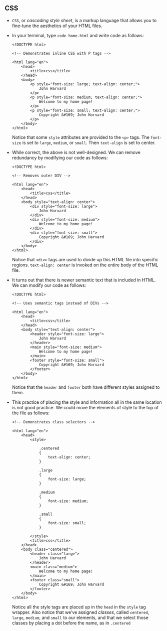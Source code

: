 
CSS
---

*   `CSS`, or _cascading style sheet_, is a markup language that allows you to fine-tune the aesthetics of your HTML files.
*   In your terminal, type `code home.html` and write code as follows:
    
        <!DOCTYPE html>
        
        <!-- Demonstrates inline CSS with P tags -->
        
        <html lang="en">
            <head>
                <title>css</title>
            </head>
            <body>
                <p style="font-size: large; text-align: center;">
                    John Harvard
                </p>
                <p style="font-size: medium; text-align: center;">
                    Welcome to my home page!
                </p>
                <p style="font-size: small; text-align: center;">
                    Copyright &#169; John Harvard
                </p>
            </body>
        </html>
        
    
    Notice that some `style` attributes are provided to the `<p>` tags. The `font-size` is set to `large`, `medium`, or `small`. Then `text-align` is set to center.
    
*   While correct, the above is not well-designed. We can remove redundancy by modifying our code as follows:
    
        <!DOCTYPE html>
        
        <!-- Removes outer DIV -->
        
        <html lang="en">
            <head>
                <title>css</title>
            </head>
            <body style="text-align: center">
                <div style="font-size: large">
                    John Harvard
                </div>
                <div style="font-size: medium">
                    Welcome to my home page!
                </div>
                <div style="font-size: small">
                    Copyright &#169; John Harvard
                </div>
            </body>
        </html>
        
    
    Notice that `<div>` tags are used to divide up this HTML file into specific regions. `text-align: center` is invoked on the entire body of the HTML file.
    
*   It turns out that there is newer semantic text that is included in HTML. We can modify our code as follows:
    
        <!DOCTYPE html>
        
        <!-- Uses semantic tags instead of DIVs -->
        
        <html lang="en">
            <head>
                <title>css</title>
            </head>
            <body style="text-align: center">
                <header style="font-size: large">
                    John Harvard
                </header>
                <main style="font-size: medium">
                    Welcome to my home page!
                </main>
                <footer style="font-size: small">
                    Copyright &#169; John Harvard
                </footer>
            </body>
        </html>
        
    
    Notice that the `header` and `footer` both have different styles assigned to them.
    
*   This practice of placing the style and information all in the same location is not good practice. We could move the elements of style to the top of the file as follows:
    
        <!-- Demonstrates class selectors -->
        
        <html lang="en">
            <head>
                <style>
        
                    .centered
                    {
                        text-align: center;
                    }
        
                    .large
                    {
                        font-size: large;
                    }
        
                    .medium
                    {
                        font-size: medium;
                    }
        
                    .small
                    {
                        font-size: small;
                    }
        
                </style>
                <title>css</title>
            </head>
            <body class="centered">
                <header class="large">
                    John Harvard
                </header>
                <main class="medium">
                    Welcome to my home page!
                </main>
                <footer class="small">
                    Copyright &#169; John Harvard
                </footer>
            </body>
        </html>
        
    
    Notice all the style tags are placed up in the `head` in the `style` tag wrapper. Also notice that we’ve assigned _classes_, called `centered`, `large`, `medium`, and `small` to our elements, and that we select those classes by placing a dot before the name, as in `.centered`
    